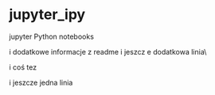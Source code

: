 # jupyter_ipy
jupyter Python notebooks

i dodatkowe informacje z readme
i jeszcz e dodatkowa linia\

i coś tez

i jeszcze jedna linia